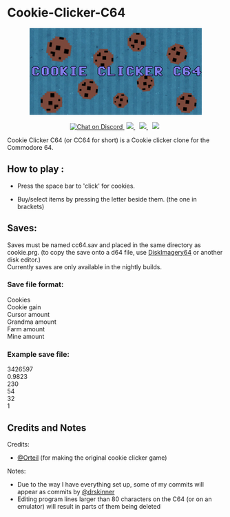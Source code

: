 # Cookie-Clicker-C64

<p align="center">

<img src="https://github.com/IanSkinner1982/Cookie-Clicker-C64/blob/master/Banner.png"/>

<p align="center">

<a href="https://discord.com/invite/kJac2ty">
        <img src="https://img.shields.io/discord/704065693246685225?color=purple&label=Discord&logo=Discord&style=plastic"
            alt="Chat on Discord">
</a>
<a href="https://www.youtube.com/channel/UCjbecKNosrmUgRIOqU0UxCw/" style="padding-left: 5px; padding-right: 5px;">
		<img src="https://img.shields.io/badge/YouTube-Channel-red.svg" height="20">
</a>
  <a href="https://gbatemp.net/download/cookie-clicker-c64.36587/" style="padding-left: 5px; padding-right: 5px;">
		<img src="https://img.shields.io/badge/GBAtemp-Link-blue.svg" height="20">
</a>
  <a href="https://github.com/IanSkinner1982/Cookie-Clicker-C64/" style="padding-left: 5px; padding-right: 5px;">
		<img src="https://img.shields.io/github/downloads/IanSkinner1982/Cookie-Clicker-C64/total?color=Green&label=Downloads&logo=Github" height="20">
</a>
</p>

Cookie Clicker C64 (or CC64 for short) is a Cookie clicker clone for the Commodore 64.

## How to play : 

- Press the space bar to 'click' for cookies.

- Buy/select items by pressing the letter beside them. (the one in brackets)

## Saves:

Saves must be named cc64.sav and placed in the same directory as cookie.prg. (to copy the save onto a d64 file, use <a href="http://lallafa.de/blog/c64-projects/diskimagery64/" target="_blank">DiskImagery64</a> or another disk editor.)
<br>Currently saves are only available in the nightly builds.
 

### Save file format:

<p>
Cookies
<br>Cookie gain
<br>Cursor amount
<br>Grandma amount
<br>Farm amount
<br>Mine amount

### Example save file:

3426597
<br>0.9823
<br>230
<br>54
<br>32
<br>1</p>

## Credits and Notes

Credits: 
- [@Orteil](https://orteil.dashnet.org/) (for making the original cookie clicker game)

Notes: 
- Due to the way I have everything set up, some of my commits will appear as commits by [@drskinner](https://github.com/drskinner/)
- Editing program lines larger than 80 characters on the C64 (or on an emulator) will result in parts of them being deleted






